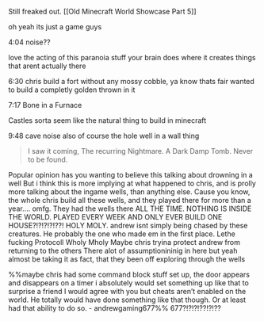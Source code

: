 Still freaked out.
[[Old Minecraft World Showcase Part 5]]


oh yeah its just a game guys

4:04 noise??

love the acting of this paranoia stuff your brain does where it creates things that arent actually there

6:30 chris build a fort without any mossy cobble, ya know thats fair
	wanted to build a completly golden thrown in it

7:17 Bone in a Furnace

Castles sorta seem like the natural thing to build in minecraft

9:48 cave noise
	also of course the hole well in a wall thing

> I saw it coming,
> The recurring 
> Nightmare.
> A Dark Damp
> Tomb.
> Never to be
> found.

Popular opinion has you wanting to believe this talking about drowning in a well
But i think this is more implying at what happened to chris, and is prolly more talking about the ingame wells, than anything else.
	Cause you know, the whole chris build all these wells, and they played there for more than a year.... omfg. They had the wells there ALL THE TIME. NOTHING IS INSIDE THE WORLD. PLAYED EVERY WEEK AND ONLY EVER BUILD ONE HOUSE?!?!?!?!??!
		HOLY MOLY. andrew isnt simply being chased by these creatures. He probably the one who made em in the first place. Lethe fucking Protocoll
		Wholy Mholy
	Maybe chris tryina protect andrew from returning to the others
	There alot of assumptionininig in here
	but yeah almost be taking it as fact, that they been off exploring through the wells

%%maybe chris had some command block stuff set up, the door appears and disappears on a timer i absolutely would set something up like that to surprise a friend
I would agree with you but cheats aren’t enabled on the world. He totally would have done something like that though. Or at least had that ability to do so. - andrewgaming677%%
	677?!?!?!??!?!??
